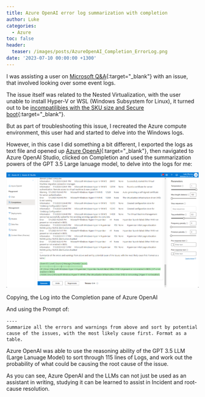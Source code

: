 ```yaml
---
title: Azure OpenAI error log summarization with completion 
author: Luke
categories:
  - Azure
toc: false
header:
  teaser: /images/posts/AzureOpenAI_Completion_ErrorLog.png
date: '2023-07-10 00:00:00 +1300'
---
```

I was assisting a user on [Microsoft Q&A](https://learn.microsoft.com/en-us/answers/questions/?WT.mc_id=AZ-MVP-5004796){:target="_blank"} with an issue, that involved looking over some event logs.

The issue itself was related to the Nested Virtualization, with the user unable to install Hyper-V or WSL (Windows Subsystem for Linux), it turned out to be [incompatilibies with the SKU size and Secure boot](https://learn.microsoft.com/azure/virtual-machines/trusted-launch?WT.c_id=AZ-MVP-5004796#unsupported-features){:target="_blank"}.

But as part of troubleshooting this issue, I recreated the Azure compute environment, this user had and started to delve into the Windows logs.

However, in this case I did something a bit different, I exported the logs as text file and opened up [Azure OpenAI](https://learn.microsoft.com/azure/cognitive-services/openai/overview?WT.mc_id=AZ-MVP-5004796){:target="_blank"}, then navigated to Azure OpenAI Studio, clicked on Completion and used the summarization powers of the GPT 3.5 Large lanuage model, to delve into the logs for me:

![Azure OpenAI - Summarize Error Log](/images/posts/AzureOpenAI_Completion_ErrorLog.png "Azure OpenAI - Summarize Error Log")

Copying, the Log into the Completion pane of Azure OpenAI

And using  the Prompt of:

    ----
    Summarize all the errors and warnings from above and sort by potential cause of the issues, with the most likely cause first. Format as a table.

Azure OpenAI was able to use the reasoning ability of the GPT 3.5 LLM (Large Lanuage Model) to sort through 115 lines of Logs, and work out the probability of what could be causing the root cause of the issue.

As you can see, Azure OpenAI and the LLMs can not just be used as an assistant in writing, studying it can be learned to assist in Incident and root-cause resolution.

